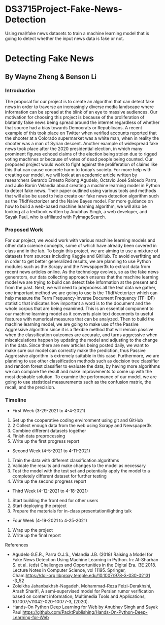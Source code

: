# DS3715Project-Fake-News-Detection
Using real/fake news datasets to train a machine learning model that is going to detect whether the input news data is fake or not.
# Detecting Fake News
## By Wayne Zheng & Benson Li
### Introduction
The proposal for our project is to create an algorithm that can detect fake news in order to traverse an increasingly diverse media landscape where information can be spread at the blink of an eye to massive audiences. Our motivation for choosing this project is because of the proliferation of blatantly false news being spread around the internet regardless of whether that source had a bias towards Democrats or Republicans. A recent example of this took place on Twitter when verified accounts reported that the shooter at a Colorado supermarket was a white man, when in reality the shooter was a man of Syrian descent. Another example of widespread fake news took place after the 2020 presidential election, in which many prominent figures echoed claims of the election being stolen due to rigged voting machines or because of votes of dead people being counted. Our proposed project would work to fight against the proliferation of claims like this that can cause concrete harm to today’s society. For more help with creating our model, we will look at an academic article written by researchers Gerardo Ernesto Rolong Agudelo, Octavio José Salcedo Parra, and Julio Barón Velandia about creating a machine learning model in Python to detect fake news. Their paper outlined using various tools and methods that will also be used to help create our fake news detection algorithm such as the TfidfVectorizer and the Naive Bayes model. For more guidance on how to build a web-based machine learning algorithm, we will also be looking at a textbook written by Anubhav Singh, a web developer, and Sayak Paul, who is affiliated with PyImageSearch.

### Proposed Work
For our project, we would work with various machine learning models and other data science concepts, some of which have already been covered in class and in the lab.
To begin this project, we are aiming to use a mixture of datasets from sources including Kaggle and GitHub. To avoid overfitting and in order to get better generalized results, we are planning to use Python modules such as the Scrapy and the Newspaper3k to extract data from recent news articles online. As the technology evolves, so as the fake news generators, our data collecting approach ensures that the machine learning model we are trying to build can detect fake information at the present and from the past.
Next, we will need to preprocess all the text data we gather, one important method we are going to use is the TfidfVectorizer which can help measure the Term Frequency-Inverse Document Frequency (TF-IDF) statistic that indicates how important a word is to the document and the whole corpus that are being examined. This is an essential component to our machine learning model as it converts plain text documents to useful features with numerical measures that can be analyzed.
Then to build the machine learning model, we are going to make use of the Passive Aggressive algorithm since it is a flexible method that will remain passive when the classification outcomes are accurate, and turns aggressive when miscalculations happen by updating the model and adjusting to the change in the data. Since there are new articles being posted daily, we want to make sure our model can correctly make the prediction, thus Passive Aggressive algorithm is extremely suitable in this case. Furthermore, we are planning to use other classification methods such as decision tree classifier and random forest classifier to evaluate the data, by having more algorithms we can compare the result and make improvements to come up with the most desirable solution. To examine the performance of our model, we are going to use statistical measurements such as the confusion matrix, the recall, and the precision.

### Timeline
* First Week (3-29-2021 to 4-4-2021)
1. Set up the cooperative coding environment using git and GitHub
2. 2 Collect enough data from the web using Scrapy and Newspaper3k
3. Combine different datasets together
4. Finish data preprocessing
5. Write up the first progress report
* Second Week (4-5-2021 to 4-11-2021)
1. Train the data with different classification algorithms
2. Validate the results and make changes to the model as necessary
3. Test the model with the test set and potentially apply the model to a completely different dataset for further testing
4. Write up the second progress report
* Third Week (4-12-2021 to 4-18-2021)
1. Start building the front end for other users
2. Start deploying the project
3. Prepare the materials for in-class presentation/lighting talk
* Four Week (4-19-2021 to 4-25-2021)
1. Wrap up the project
2. Write up the final report

References
- Agudelo G.E.R., Parra O.J.S., Velandia J.B. (2018) Raising a Model for Fake News Detection		Using Machine Learning in Python. In: Al-Sharhan S. et al. (eds) Challenges and			Opportunities in the Digital Era. I3E 2018. Lecture Notes in Computer Science, vol		11195. Springer, Cham.https://doi-org.libproxy.temple.edu/10.1007/978-3-030-02131
-3_52
- Zoleikha Jahanbakhsh-Nagadeh, Mohammad-Reza Feizi-Derakhshi, Arash Sharifi, A			semi-supervised model for Persian rumor verification based on content information,		Multimedia Tools and Applications, 10.1007/s11042-020-10077-3, (2020).
- Hands-On Python Deep Learning for Web by Anubhav Singh and Sayak					Paul https://github.com/PacktPublishing/Hands-On-Python-Deep-Learning-for-Web
